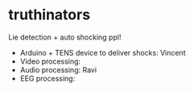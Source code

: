 # truthinators
Lie detection + auto shocking ppl!

- Arduino + TENS device to deliver shocks: Vincent
- Video processing: 
- Audio processing: Ravi
- EEG processing:
